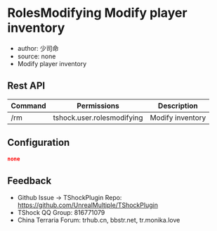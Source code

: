 # RolesModifying Modify player inventory

- author: 少司命
- source: none
- Modify player inventory

## Rest API

| Command               |             Permissions             |  Description  |
|------------------|:--------------------------:|:----:|
| /rm | tshock.user.rolesmodifying | Modify inventory |

## Configuration

```json
none
```

## Feedback
- Github Issue -> TShockPlugin Repo: https://github.com/UnrealMultiple/TShockPlugin
- TShock QQ Group: 816771079
- China Terraria Forum: trhub.cn, bbstr.net, tr.monika.love
